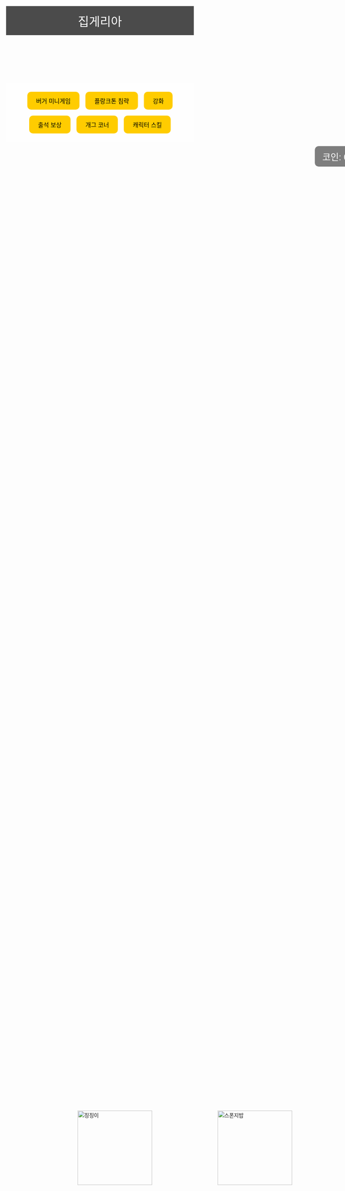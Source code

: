 <!DOCTYPE html>
<html lang="ko">
<head>
  <meta charset="UTF-8" />
  <meta name="viewport" content="width=device-width, initial-scale=1.0"/>
  <title>집게리아 게임</title>
  <style>
    body {
      margin: 0;
      font-family: 'Arial', sans-serif;
      background: url('krustykrab_bg.jpg') no-repeat center center fixed;
      background-size: cover;
      overflow-x: hidden;
    }
    header {
      background-color: rgba(0, 0, 0, 0.7);
      color: #fff;
      padding: 1rem;
      text-align: center;
      font-size: 2rem;
    }
    nav {
      display: flex;
      justify-content: center;
      flex-wrap: wrap;
      background-color: rgba(255, 255, 255, 0.8);
      padding: 1rem;
    }
    nav button {
      margin: 0.5rem;
      padding: 0.75rem 1.5rem;
      font-size: 1rem;
      border: none;
      border-radius: 10px;
      background-color: #ffcc00;
      cursor: pointer;
      transition: background-color 0.3s ease;
    }
    nav button:hover {
      background-color: #ffaa00;
    }
    #mainScene {
      position: relative;
      width: 100vw;
      height: 70vh;
    }
    .character {
      position: absolute;
      transition: all 0.3s ease;
    }
    #squidward {
      left: 20%;
      bottom: 0;
      width: 200px;
    }
    #spongebob {
      right: 20%;
      bottom: 0;
      width: 200px;
    }
    .guest {
      position: absolute;
      bottom: 0;
      left: 5%;
      width: 150px;
      transition: all 1s ease-in-out;
    }
    .coin-display {
      position: absolute;
      top: 10px;
      right: 20px;
      font-size: 1.5rem;
      color: white;
      background-color: rgba(0,0,0,0.5);
      padding: 10px 20px;
      border-radius: 10px;
    }
    #gameModal {
      position: fixed;
      top: 10%;
      left: 50%;
      transform: translateX(-50%);
      background: white;
      border-radius: 12px;
      padding: 20px;
      width: 80%;
      max-width: 600px;
      box-shadow: 0 0 20px rgba(0,0,0,0.3);
      display: none;
      z-index: 1000;
    }
    #gameModal h2 {
      margin-top: 0;
    }
    #closeModal {
      position: absolute;
      top: 10px;
      right: 20px;
      cursor: pointer;
      font-weight: bold;
    }
  </style>
</head>
<body>
  <header>집게리아</header>
  <nav>
    <button onclick="openGame('burger')">버거 미니게임</button>
    <button onclick="openGame('plankton')">플랑크톤 침략</button>
    <button onclick="openGame('enhancement')">강화</button>
    <button onclick="openGame('attendance')">출석 보상</button>
    <button onclick="openGame('gag')">개그 코너</button>
    <button onclick="openGame('skill')">캐릭터 스킬</button>
  </nav>
  <div id="mainScene" onclick="handleGuestClick()">
    <img id="squidward" class="character" src="squidward.png" alt="징징이" />
    <img id="spongebob" class="character" src="spongebob.png" alt="스폰지밥" />
    <div class="coin-display">코인: <span id="coinCount">0</span></div>
    <img id="guest" class="guest" src="guest.png" style="display:none" alt="손님" />
  </div>
  <div id="gameModal">
    <span id="closeModal" onclick="closeGame()">X</span>
    <div id="modalContent"></div>
  </div>
  <audio id="bgm" src="bgm.mp3" autoplay loop></audio>
  <audio id="effect" src="effect.mp3"></audio>
  <script>
    let coins = 0;
    let guestActive = false;

    function updateCoins(amount) {
      coins += amount;
      document.getElementById('coinCount').innerText = coins;
    }

    function openGame(type) {
      const modal = document.getElementById('gameModal');
      const content = document.getElementById('modalContent');
      modal.style.display = 'block';
      if (type === 'burger') {
        content.innerHTML = '<h2>버거 미니게임</h2><p>재료를 조합해서 버거를 완성하세요!</p>';
      } else if (type === 'plankton') {
        content.innerHTML = '<h2>플랑크톤 침략</h2><p>침략자를 막아 코인을 벌자!</p>';
      } else if (type === 'enhancement') {
        content.innerHTML = '<h2>강화 시스템</h2><p>캐릭터 능력치를 강화해보세요!</p>';
      } else if (type === 'attendance') {
        content.innerHTML = '<h2>출석 보상</h2><p>매일 보상을 받아보세요!</p>';
        updateCoins(3);
      } else if (type === 'gag') {
        content.innerHTML = '<h2>개그 코너</h2><p>집게사장: 이 가게의 비밀 레시피는 절대 못 뺏긴다!</p>';
      } else if (type === 'skill') {
        content.innerHTML = '<h2>캐릭터 스킬</h2><p>10강마다 새로운 능력이 해금됩니다.</p>';
      }
    }

    function closeGame() {
      document.getElementById('gameModal').style.display = 'none';
    }

    function handleGuestClick() {
      if (!guestActive) return;
      const chance = Math.random();
      if (chance < 0.1) {
        alert('뚱이가 나타났다! 코인 +3');
        updateCoins(3);
      } else if (chance < 0.2) {
        alert('만수르 손님 등장! 코인 +3');
        updateCoins(3);
      } else {
        updateCoins(1);
      }
      document.getElementById('guest').style.display = 'none';
      guestActive = false;
    }

    setInterval(() => {
      if (Math.random() < 0.05 && !guestActive) {
        document.getElementById('guest').style.display = 'block';
        guestActive = true;
      }
    }, 5000);
  </script>
</body>
</html>
